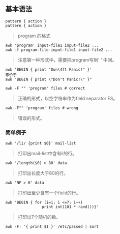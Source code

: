 ## 基本语法
```
pattern { action }
pattern { action }
```
> program 的格式

```
awk 'program' input-file1 input-file2 ...
awk -f program-file input-file1 input-file2 ...
```
> 注意第一种形式中，需要把program写到' ' 中间。

```
awk 'BEGIN { print "Don\47t Panic!" }'  
等价于
awk "BEGIN { print \"Don't Panic!\" }"
```

```
awk -F "" 'program' files # correct
```
> 正确的形式，以空字符串作为field separator FS。 

```
awk -F"" 'program' files # wrong
```
> 错误的形式。

### 简单例子
```awk '/li/ {print $0}' mail-list```
> 打印出mail-list中含有li的行。

```awk '/length($0) > 80' data ```
> 打印出长度大于80的行。

```awk 'NF > 0' data ```
> 打印出至少含有一个field的行。

```
awk 'BEGIN { for (i=1; i <=7; i++)
                print int(101 * rand())}'
```
> 打印出7个随机的数。

```
awk -F: '{ print $1 }' /etc/passed | sort
```
